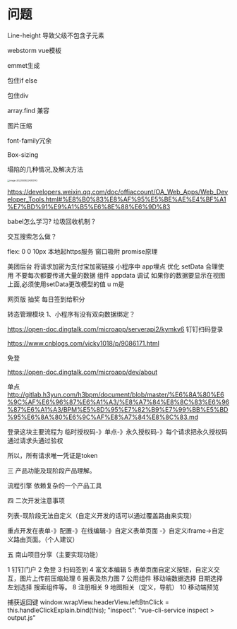 # 问题

Line-height 导致父级不包含子元素

webstorm vue模板

emmet生成

包住if else

包住div

array.find 兼容

图片压缩

font-family冗余

Box-sizing

塌陷的几种情况,及解决方法

<img src="http://image.zhuyuanzheng1.top/image-20220608224955143.png" alt="image-20220608224955143" style="zoom:33%;" />

https://developers.weixin.qq.com/doc/offiaccount/OA_Web_Apps/Web_Developer_Tools.html#%E8%B0%83%E8%AF%95%E5%BE%AE%E4%BF%A1%E7%BD%91%E9%A1%B5%E6%8E%88%E6%9D%83





babel怎么学习?
垃圾回收机制？

交互搜索怎么做？

flex: 0 0 10px
本地起https服务
窗口吸附
promise原理

美团后台 将请求加密为支付宝加密链接
小程序中
app埋点
优化 setData   合理使用  不要每次都要传递大量的数据
组件
appdata  调试
如果你的数据要显示在视图上面,必须使用setData更改模型的值
u m是  

网页版   抽奖
每日签到给积分

转态管理模块
1、小程序有没有双向数据绑定？





https://open-doc.dingtalk.com/microapp/serverapi2/kymkv6  钉钉扫码登录

https://www.cnblogs.com/vicky1018/p/9086171.html

免登

https://open-doc.dingtalk.com/microapp/dev/about

单点
http://gitlab.h3yun.com/h3bpm/document/blob/master/%E6%8A%80%E6%9C%AF%E6%96%87%E6%A1%A3/%E8%A7%84%E8%8C%83%E6%96%87%E6%A1%A3/BPM%E5%8D%95%E7%82%B9%E7%99%BB%E5%BD%95%E6%8A%80%E6%9C%AF%E8%A7%84%E8%8C%83.md


登录这块主要流程为 临时授权码-》单点-》永久授权码-》每个请求把永久授权码通过请求头通过验权

所以，所有请求唯一凭证是token


三 产品功能及现阶段产品理解。

流程引擎 依赖复杂的一个产品工具

四 二次开发注意事项

列表-现阶段无法自定义（自定义开发的话可以通过覆盖路由来实现）

重点开发在表单-》配置-》在线编辑-》自定义表单页面 -》自定义iframe->自定义路由页面。（个人建议）

五 南山项目分享（主要实现功能）

1 钉钉门户
2 免登
3 扫码签到
4 富文本编辑
5 表单页面自定义按钮，自定义交互，图片上传前压缩处理
6 报表及热力图
7 公用组件 移动端数据选择 日期选择 左划选择 搜索组件等。
8 注册相关
9 地图相关（定义，导航）
10 移动端预览



捕获返回键
window.wrapView.headerView.leftBtnClick = this.handleClickExplain.bind(this);
"inspect": "vue-cli-service inspect > output.js"

